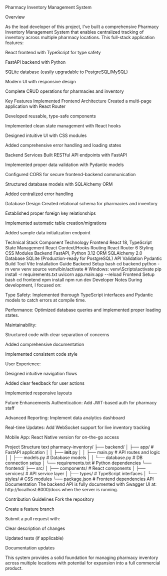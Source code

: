 Pharmacy Inventory Management System

Overview

As the lead developer of this project, I've built a comprehensive Pharmacy Inventory Management System that enables centralized tracking of inventory across multiple pharmacy locations. This full-stack application features:

React frontend with TypeScript for type safety

FastAPI backend with Python

SQLite database (easily upgradable to PostgreSQL/MySQL)

Modern UI with responsive design

Complete CRUD operations for pharmacies and inventory

Key Features Implemented
Frontend Architecture
Created a multi-page application with React Router

Developed reusable, type-safe components

Implemented clean state management with React hooks

Designed intuitive UI with CSS modules

Added comprehensive error handling and loading states

Backend Services
Built RESTful API endpoints with FastAPI

Implemented proper data validation with Pydantic models

Configured CORS for secure frontend-backend communication

Structured database models with SQLAlchemy ORM

Added centralized error handling

Database Design
Created relational schema for pharmacies and inventory

Established proper foreign key relationships

Implemented automatic table creation/migrations

Added sample data initialization endpoint

Technical Stack
Component	Technology
Frontend	React 18, TypeScript
State Management	React Context/Hooks
Routing	React Router 6
Styling	CSS Modules
Backend	FastAPI, Python 3.12
ORM	SQLAlchemy 2.0
Database	SQLite (Production-ready for PostgreSQL)
API Validation	Pydantic
Build Tool	Vite
Installation Guide
Backend Setup
bash
cd backend
python -m venv venv
source venv/bin/activate  # Windows: venv\Scripts\activate
pip install -r requirements.txt
uvicorn app.main:app --reload
Frontend Setup
bash
cd frontend
npm install
npm run dev
Developer Notes
During development, I focused on:

Type Safety: Implemented thorough TypeScript interfaces and Pydantic models to catch errors at compile time.

Performance: Optimized database queries and implemented proper loading states.

Maintainability:

Structured code with clear separation of concerns

Added comprehensive documentation

Implemented consistent code style

User Experience:

Designed intuitive navigation flows

Added clear feedback for user actions

Implemented responsive layouts

Future Enhancements
Authentication: Add JWT-based auth for pharmacy staff

Advanced Reporting: Implement data analytics dashboard

Real-time Updates: Add WebSocket support for live inventory tracking

Mobile App: React Native version for on-the-go access

Project Structure
text
pharmacy-inventory/
├── backend/
│   ├── app/               # FastAPI application
│   │   ├── __init__.py
│   │   ├── main.py        # API routes and logic
│   │   ├── models.py      # Database models
│   │   └── database.py    # DB connection setup
│   └── requirements.txt   # Python dependencies
└── frontend/
    ├── src/
    │   ├── components/    # React components
    │   ├── services/      # API service layer
    │   ├── types/         # TypeScript interfaces
    │   └── styles/        # CSS modules
    └── package.json       # Frontend dependencies
API Documentation
The backend API is fully documented with Swagger UI at:
http://localhost:8000/docs when the server is running.

Contribution Guidelines
Fork the repository

Create a feature branch

Submit a pull request with:

Clear description of changes

Updated tests (if applicable)

Documentation updates

This system provides a solid foundation for managing pharmacy inventory across multiple locations with potential for expansion into a full commercial product.

